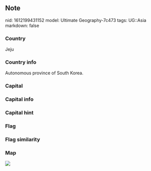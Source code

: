## Note
nid: 1612199431152
model: Ultimate Geography-7c473
tags: UG::Asia
markdown: false

### Country
Jeju

### Country info
Autonomous province of South Korea.

### Capital


### Capital info


### Capital hint


### Flag


### Flag similarity


### Map
<img src="ug-map-jeju.png">
